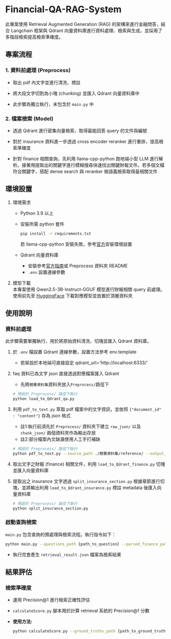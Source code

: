 # Financial-QA-RAG-System

此專案使用 Retrieval Augmented Generation (RAG) 的架構來進行金融問答，結合 Langchain 框架與 Qdrant 向量資料庫進行資料處理、檢索與生成，並採用了多階段檢索提高檢索準確度。

## 專案流程
### 1. 資料前處理 (Preprocess)
- 取出 pdf 內文字並進行清洗、標註

- 將大段文字切割為小塊 (chunking) 並匯入 Qdrant 向量資料庫中

- 此步驟為獨立執行，未包含於 `main.py` 中

### 2. 檔案檢索 (Model)
- 透過 Qdrant 進行密集向量檢索，取得最能回答 query 的文件與編號

- 對於 insurance 資料進一步透過 cross encoder reranker 進行重排，提高檢索準確度

- 針對 finance 相關查詢，先利用 llama-cpp-python 跑地端小型 LLM 進行解析。接著用提取出的關鍵字進行模糊搜尋快速找出關鍵財報文件。若多個文檔符合關鍵字，搭配 dense search 與 reranker 做語義檢索取得最相關文件

## 環境設置
1. 環境需求
    - Python 3.9 以上
    - 安裝所需 python 套件  
        ```bash
        pip install -r requirements.txt
        ```
        若 llama-cpp-python 安裝失敗，參考[官方](https://github.com/abetlen/llama-cpp-python?tab=readme-ov-file)安裝環境設置

    - Qdrant 向量資料庫
        - 安裝參考[官方指南](https://qdrant.tech/documentation/guides/installation/)或 Preprocess 資料夾 README
        - `.env` 設置連線參數

2. 模型下載  
本專案使用 Qwen2.5-3B-Instruct-GGUF 模型進行財報相關 query 前處理。使用前先至 [HuggingFace](https://huggingface.co/Qwen/Qwen2.5-3B-Instruct-GGUF) 下載對應模型並放置於頂層資料夾

## 使用說明
### 資料前處理
此步驟需要單獨執行，用於將原始資料清洗、切塊並匯入 Qdrant 資料庫。

1. 於 `.env` 檔設置 Qdrant 連線參數，設置方法參考 env.template
   - 若架設於本地端可直接設定 qdrant_url='http://localhost:6333/'

2. faq 資料已為文字 json 直接透過對應檔案匯入 Qdrant
    - 先將`競賽資料集`資料夾放入`Preprocess/`路徑下
    ```bash
    # 預設於 Preprocess/ 路徑下執行
    python load_to_Qdrant_qa.py
    ```

3. 利用 `pdf_to_text.py` 萃取 pdf 檔案中的文字資訊，並依照 `{"document_id" : "content"}` 存為 json 格式
    - 註1:執行前須先於 `Preprocess/` 資料夾下建立 `raw_json/` 以及 `chunk_json/` 兩個資料夾作為輸出存放
    - 註2:部分檔案內文缺漏使用人工手打補缺
    ```bash
    # 預設於 Preprocess/ 路徑下執行
    python pdf_to_text.py --source_path ./競賽資料集/reference/ --output_path ./
    ```

4. 取出文字之財報 (finance) 相關文件，利用 `load_to_Qdrant_finance.py` 切塊並匯入向量資料庫

5. 提取出之 insurance 文字透過 `split_insurance_section.py` 根據章節進行切塊，並將輸出利用 `load_to_Qdrant_insurance.py` 標註 metadata 後匯入向量資料庫
    ```bash
    # 預設於 Preprocess/ 路徑下執行
    python split_insurance_section.py
    ```

### 啟動查詢檢索
`main.py` 包含查詢的預處理與檢索流程。執行指令如下：
```bash
python main.py --questions_path {path_to_question} --parsed_finance_path {path_to_finance_json}
```
- 執行完會產生 `retrieval_result.json` 檔案為檢索結果

## 結果評估
### 檢索準確度
- 運用 Precision@1 進行檢索正確性評估
- `calculateScore.py` 腳本用於計算 retrieval 系統的 Precision@1 分數

- **使用方法:**
    ```bash
    python calculateScore.py --ground_truths_path {path_to_ground_truth} --predictions_path {path_to_prediction} --output_file {output_file_path}
    ```